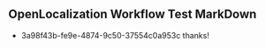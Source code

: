## OpenLocalization Workflow Test MarkDown
* 3a98f43b-fe9e-4874-9c50-37554c0a953c thanks!

<!--HONumber=Oct16_HO2-->


